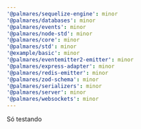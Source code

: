 ```yaml
---
'@palmares/sequelize-engine': minor
'@palmares/databases': minor
'@palmares/events': minor
'@palmares/node-std': minor
'@palmares/core': minor
'@palmares/std': minor
'@example/basic': minor
'@palmares/eventemitter2-emitter': minor
'@palmares/express-adapter': minor
'@palmares/redis-emitter': minor
'@palmares/zod-schema': minor
'@palmares/serializers': minor
'@palmares/server': minor
'@palmares/websockets': minor
---
```


Só testando
